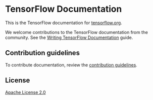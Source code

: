 # TensorFlow Documentation

This is the TensorFlow documentation for [tensorflow.org](https://www.tensorflow.org).

We welcome contributions to the TensorFlow documentation from the community. See
the [Writing TensorFlow Documentation](https://www.tensorflow.org/community/documentation)
guide.

## Contribution guidelines

To contribute documentation, review the [contribution guidelines](CONTRIBUTING).

## License

[Apache License 2.0](LICENSE)
